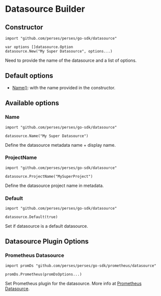 # Datasource Builder

## Constructor

```golang
import "github.com/perses/perses/go-sdk/datasource"

var options []datasource.Option
datasource.New("My Super Datasource", options...)
```

Need to provide the name of the datasource and a list of options.

## Default options

- [Name()](#name): with the name provided in the constructor.

## Available options

### Name

```golang
import "github.com/perses/perses/go-sdk/datasource" 

datasource.Name("My Super Datasource")
```

Define the datasource metadata name + display name.

### ProjectName

```golang
import "github.com/perses/perses/go-sdk/datasource" 

datasource.ProjectName("MySuperProject")
```

Define the datasource project name in metadata.

### Default

```golang
import "github.com/perses/perses/go-sdk/datasource" 

datasource.Default(true)
```

Set if datasource is a default datasource.

## Datasource Plugin Options

### Prometheus Datasource

```golang
import promDs "github.com/perses/perses/go-sdk/prometheus/datasource"

promDs.Prometheus(promDsOptions...)
```

Set Prometheus plugin for the datasource. More info at [Prometheus Datasource](./prometheus/datasource.md).
